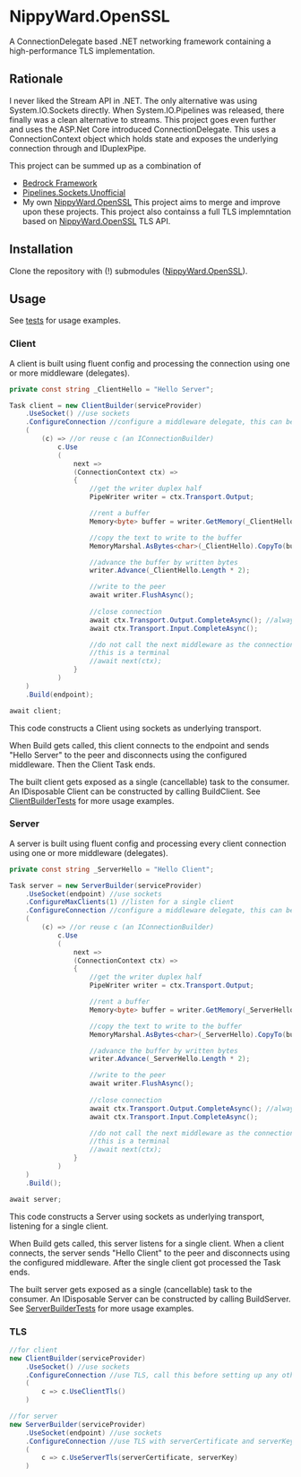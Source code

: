 # NippyWard.OpenSSL
A ConnectionDelegate based .NET networking framework containing a high-performance TLS implementation.

## Rationale
I never liked the Stream API in .NET. The only alternative was using System.IO.Sockets directly. When System.IO.Pipelines was released, there finally was a clean alternative to streams. This project goes even further and uses the ASP.Net Core introduced ConnectionDelegate. This uses a ConnectionContext object which holds state and exposes the underlying connection through and IDuplexPipe.

This project can be summed up as a combination of
- [Bedrock Framework](https://github.com/davidfowl/BedrockFramework)
- [Pipelines.Sockets.Unofficial](https://github.com/mgravell/Pipelines.Sockets.Unofficial)
- My own [NippyWard.OpenSSL](https://github.com/sebaFlame/NippyWard.OpenSSL)
This project aims to merge and improve upon these projects. This project also containss a full TLS implemntation based on [NippyWard.OpenSSL](https://github.com/sebaFlame/NippyWard.OpenSSL) TLS API.

## Installation
Clone the repository with (!) submodules ([NippyWard.OpenSSL](deps/NippyWard.OpenSSL)).

## Usage
See [tests](test/NippyWard.Networking.Tests) for usage examples.

### Client
A client is built using fluent config and processing the connection using one or more middleware (delegates).
```C#
private const string _ClientHello = "Hello Server";

Task client = new ClientBuilder(serviceProvider)
    .UseSocket() //use sockets
    .ConfigureConnection //configure a middleware delegate, this can be called multiple times
    (
        (c) => //or reuse c (an IConnectionBuilder)
            c.Use
            (
                next =>
                (ConnectionContext ctx) =>
                {
                    //get the writer duplex half
                    PipeWriter writer = ctx.Transport.Output;

                    //rent a buffer
                    Memory<byte> buffer = writer.GetMemory(_ClientHello.Length * 2);

                    //copy the text to write to the buffer
                    MemoryMarshal.AsBytes<char>(_ClientHello).CopyTo(buffer.Span);

                    //advance the buffer by written bytes
                    writer.Advance(_ClientHello.Length * 2);

                    //write to the peer
                    await writer.FlushAsync();
                    
                    //close connection
                    await ctx.Transport.Output.CompleteAsync(); //always close output first
                    await ctx.Transport.Input.CompleteAsync();

                    //do not call the next middleware as the connection got closed
                    //this is a terminal
                    //await next(ctx);
                }
            )
    )
    .Build(endpoint);

await client;
```
This code constructs a Client using sockets as underlying transport.

When Build gets called, this client connects to the endpoint and sends "Hello Server" to the peer and disconnects using the configured middleware. Then the Client Task ends.

The built client gets exposed as a single (cancellable) task to the consumer. An IDisposable Client can be constructed by calling BuildClient. See [ClientBuilderTests](test/NippyWard.Networking.Tests/ClientBuilderTests.cs) for more usage examples.

### Server
A server is built using fluent config and processing every client connection using one or more middleware (delegates).
```C#
private const string _ServerHello = "Hello Client";

Task server = new ServerBuilder(serviceProvider)
    .UseSocket(endpoint) //use sockets
    .ConfigureMaxClients(1) //listen for a single client
    .ConfigureConnection //configure a middleware delegate, this can be called multiple times
    (
        (c) => //or reuse c (an IConnectionBuilder)
            c.Use
            (
                next =>
                (ConnectionContext ctx) =>
                {
                    //get the writer duplex half
                    PipeWriter writer = ctx.Transport.Output;

                    //rent a buffer
                    Memory<byte> buffer = writer.GetMemory(_ServerHello.Length * 2);

                    //copy the text to write to the buffer
                    MemoryMarshal.AsBytes<char>(_ServerHello).CopyTo(buffer.Span);

                    //advance the buffer by written bytes
                    writer.Advance(_ServerHello.Length * 2);

                    //write to the peer
                    await writer.FlushAsync();
                    
                    //close connection
                    await ctx.Transport.Output.CompleteAsync(); //always close output first
                    await ctx.Transport.Input.CompleteAsync();

                    //do not call the next middleware as the connection got closed
                    //this is a terminal
                    //await next(ctx);
                }
            )
    )
    .Build();

await server;
```
This code constructs a Server using sockets as underlying transport, listening for a single client.

When Build gets called, this server listens for a single client. When a client connects, the server sends "Hello Client" to the peer and disconnects using the configured middleware. After the single client got processed the Task ends.

The built server gets exposed as a single (cancellable) task to the consumer. An IDisposable Server can be constructed by calling BuildServer. See [ServerBuilderTests](test/NippyWard.Networking.Tests/ServerBuilderTests.cs) for more usage examples.

### TLS
```C#
//for client
new ClientBuilder(serviceProvider)
    .UseSocket() //use sockets
    .ConfigureConnection //use TLS, call this before setting up any other middleware
    (
        c => c.UseClientTls()
    )

//for server
new ServerBuilder(serviceProvider)
    .UseSocket(endpoint) //use sockets
    .ConfigureConnection //use TLS with serverCertificate and serverKey, call this before setting up any other middleware
    (
        c => c.UseServerTls(serverCertificate, serverKey)
    )
```